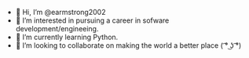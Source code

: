 - 👋 Hi, I’m @earmstrong2002
- 👀 I’m interested in pursuing a career in sofware development/engineeing.
- 🌱 I’m currently learning Python.
- 💞️ I’m looking to collaborate on making the world a better place ( ͡° ͜ʖ ͡°)

<!---
earmstrong2002/earmstrong2002 is a ✨ special ✨ repository because its `README.md` (this file) appears on your GitHub profile.
You can click the Preview link to take a look at your changes.
--->
